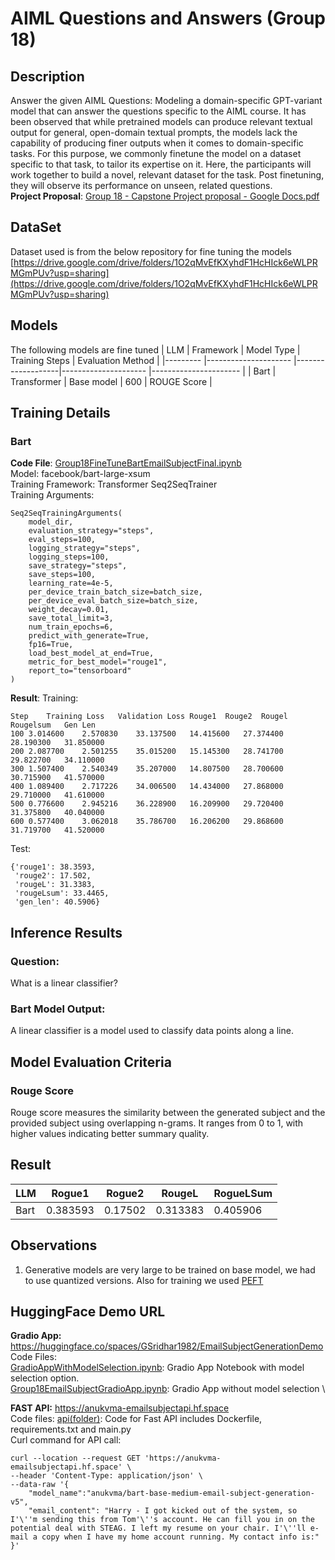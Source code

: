# AIML Questions and Answers (Group 18)

## Description
Answer the given AIML Questions: Modeling a domain-specific GPT-variant model that can answer the questions specific to the AIML course. It has been observed that while pretrained models can produce relevant textual output for general, open-domain textual prompts, the models lack the capability of producing finer outputs when it comes to domain-specific tasks. For this purpose, we commonly finetune the model on a dataset specific to that task, to tailor its expertise on it. Here, the participants will work together to build a novel, relevant dataset for the task. Post finetuning, they will observe its performance on unseen, related questions. \
**Project Proposal**: [Group 18 - Capstone Project proposal - Google Docs.pdf](https://github.com/anukvma/group18_email_subject_generation/blob/main/Group%2018%20-%20Capstone%20Project%20proposal%20-%20Google%20Docs.pdf)

## DataSet
Dataset used is from the below repository for fine tuning the models
[https://drive.google.com/drive/folders/1O2qMvEfKXyhdF1HcHIck6eWLPRMGmPUv?usp=sharing](https://drive.google.com/drive/folders/1O2qMvEfKXyhdF1HcHIck6eWLPRMGmPUv?usp=sharing)

## Models
The following models are fine tuned 
| LLM     	| Framework             | Model Type        | Training Steps       	| Evaluation Method    	| 
|---------	|---------------------	|-------------------|---------------------	|----------------------	|
| Bart    	| Transformer           | Base model       	| 600                  	| ROUGE Score          	|

## Training Details

### Bart
**Code File**: [Group18FineTuneBartEmailSubjectFinal.ipynb](https://github.com/anukvma/group18_email_subject_generation/blob/main/Group18FineTuneBartEmailSubjectFinal.ipynb) \
Model: facebook/bart-large-xsum \
Training Framework: Transformer Seq2SeqTrainer \
Training Arguments: 
```
Seq2SeqTrainingArguments(
    model_dir,
    evaluation_strategy="steps",
    eval_steps=100,
    logging_strategy="steps",
    logging_steps=100,
    save_strategy="steps",
    save_steps=100,
    learning_rate=4e-5,
    per_device_train_batch_size=batch_size,
    per_device_eval_batch_size=batch_size,
    weight_decay=0.01,
    save_total_limit=3,
    num_train_epochs=6,
    predict_with_generate=True,
    fp16=True,
    load_best_model_at_end=True,
    metric_for_best_model="rouge1",
    report_to="tensorboard"
)
```
**Result**:
Training:
```
Step	Training Loss	Validation Loss	Rouge1	Rouge2	Rougel	Rougelsum	Gen Len
100	3.014600	2.570830	33.137500	14.415600	27.374400	28.190300	31.850000
200	2.087700	2.501255	35.015200	15.145300	28.741700	29.822700	34.110000
300	1.507400	2.540349	35.207000	14.807500	28.700600	30.715900	41.570000
400	1.089400	2.717226	34.006500	14.434000	27.868000	29.710000	41.610000
500	0.776600	2.945216	36.228900	16.209900	29.720400	31.375800	40.040000
600	0.577400	3.062018	35.786700	16.206200	29.868600	31.719700	41.520000
```
Test:
```
{'rouge1': 38.3593,
 'rouge2': 17.502,
 'rougeL': 31.3383,
 'rougeLsum': 33.4465,
 'gen_len': 40.5906}
```
## Inference Results

### Question:
﻿What is a linear classifier? 

### Bart Model Output:
A linear classifier is a model used to classify data points along a line.


## Model Evaluation Criteria
### Rouge Score
Rouge score measures the similarity between the generated subject and the provided subject using overlapping n-grams. It ranges from 0 to 1, with higher values indicating better summary quality.
## Result
| LLM     	| Rogue1              	| Rogue2               	| RougeL              	| RogueLSum            	|
|---------	|---------------------	|----------------------	|---------------------	|----------------------	|
| Bart    	| 0.383593            	| 0.17502            	| 0.313383           	| 0.405906             	|

## Observations
1. Generative models are very large to be trained on base model, we had to use quantized versions. Also for training we used [PEFT](https://huggingface.co/docs/peft/en/package_reference/lora) 

     
## HuggingFace Demo URL
**Gradio App:** https://huggingface.co/spaces/GSridhar1982/EmailSubjectGenerationDemo \
Code Files: \
[GradioAppWithModelSelection.ipynb](https://github.com/anukvma/group18_email_subject_generation/blob/main/GradioAppWithModelSelection.ipynb): Gradio App Notebook with model selection option. \
[Group18EmailSubjectGradioApp.ipynb](https://github.com/anukvma/group18_email_subject_generation/blob/main/Group18EmailSubjectGradioApp.ipynb): Gradio App without model selection \

**FAST API:** https://anukvma-emailsubjectapi.hf.space \
Code files: [api(folder)](https://github.com/anukvma/group18_email_subject_generation/tree/main/api): Code for Fast API includes Dockerfile, requirements.txt and main.py \
Curl command for API call:
```
curl --location --request GET 'https://anukvma-emailsubjectapi.hf.space' \
--header 'Content-Type: application/json' \
--data-raw '{
    "model_name":"anukvma/bart-base-medium-email-subject-generation-v5",
    "email_content": "Harry - I got kicked out of the system, so I'\''m sending this from Tom'\''s account. He can fill you in on the potential deal with STEAG. I left my resume on your chair. I'\''ll e-mail a copy when I have my home account running. My contact info is:"
}'
```
